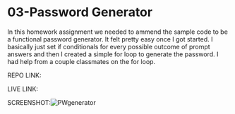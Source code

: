 # 03-Password Generator
In this homework assignment we needed to ammend the sample code to be a functional password generator. It felt pretty easy once I got started. I basically just set if conditionals for every possible outcome of prompt answers and then I created a simple for loop to generate the password. I had help from a couple classmates on the for loop. 

REPO LINK:

LIVE LINK:

SCREENSHOT:![PWgenerator](https://user-images.githubusercontent.com/80427770/123134587-917a1c00-d416-11eb-840a-4b5d1bae1f3e.jpg)
